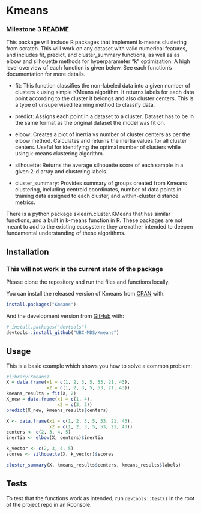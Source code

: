 
<!-- README.md is generated from README.Rmd. Please edit that file -->

# Kmeans

<!-- badges: start -->

<!-- badges: end -->

### Milestone 3 README

This package will include R packages that implement k-means clustering
from scratch. This will work on any dataset with valid numerical
features, and includes fit, predict, and cluster\_summary functions, as
well as as elbow and silhouette methods for hyperparameter “k”
optimization. A high level overview of each function is given below. See
each function’s documentation for more details.

  - fit: This function classifies the non-labeled data into a given
    number of clusters k using simple KMeans algorithm. It returns
    labels for each data point according to the cluster it belongs and
    also cluster centers. This is a type of unsupervised learning method
    to classify data.

  - predict: Assigns each point in a dataset to a cluster. Dataset has
    to be in the same format as the original dataset the model was fit
    on.

  - elbow: Creates a plot of inertia vs number of cluster centers as per
    the elbow method. Calculates and returns the inertia values for all
    cluster centers. Useful for identifying the optimal number of
    clusters while using k-means clustering algorithm.

  - silhouette: Returns the average silhouette score of each sample in a
    given 2-d array and clustering labels.

  - cluster\_summary: Provides summary of groups created from Kmeans
    clustering, including centroid coordinates, number of data points in
    training data assigned to each cluster, and within-cluster distance
    metrics.

There is a python package sklearn.cluster.KMeans that has similar
functions, and a built in k-means function in R. These packages are not
meant to add to the existing ecosystem; they are rather intended to
deepen fundamental understanding of these algorithms.

## Installation

### This will not work in the current state of the package

Please clone the repository and run the files and functions locally.

You can install the released version of Kmeans from
[CRAN](https://CRAN.R-project.org) with:

``` r
install.packages("Kmeans")
```

And the development version from [GitHub](https://github.com/) with:

``` r
# install.packages("devtools")
devtools::install_github("UBC-MDS/Kmeans")
```

## Usage

This is a basic example which shows you how to solve a common problem:

``` r
#library(Kmeans)
X = data.frame(x1 = c(1, 2, 3, 5, 53, 21, 43),
               x2 = c(1, 2, 3, 5, 53, 21, 43))
kmeans_results = fit(X, 2)
X_new = data.frame(x1 = c(1, 4),
                   x2 = c(3, 2))
predict(X_new, kmeans_results$centers)

X <- data.frame(x1 = c(1, 2, 3, 5, 53, 21, 43),
                x2 = c(1, 2, 3, 5, 53, 21, 43))
centers <- c(2, 3, 4, 5)
inertia <- elbow(X, centers)$inertia

k_vector <- c(2, 3, 4, 5)
scores <- silhouette(X, k_vector)$scores

cluster_summary(X, kmeans_results$centers, kmeans_results$labels)
```

## Tests

To test that the functions work as intended, run `devtools::test()` in
the root of the project repo in an Rconsole.
